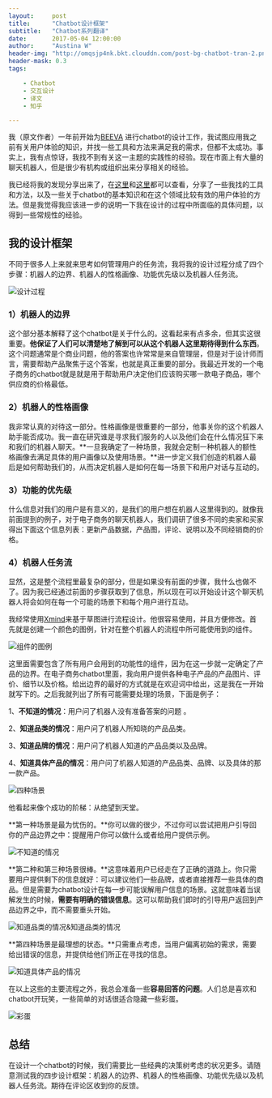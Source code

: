 ```yaml
---
layout:     post
title:      "Chatbot设计框架"
subtitle:   "Chatbot系列翻译"
date:       2017-05-04 12:00:00
author:     "Austina W"
header-img: "http://omqsjp4nk.bkt.clouddn.com/post-bg-chatbot-tran-2.png"
header-mask: 0.3
tags:

    - Chatbot
    - 交互设计
    - 译文
    - 知乎

---
```



我（原文作者）一年前开始为[BEEVA](https://www.beeva.com/) 进行chatbot的设计工作，我试图应用我之前有关用户体验的知识，并找一些工具和方法来满足我的需求，但都不太成功。事实上，我有点惊讶，我找不到有关这一主题的实践性的经验。现在市面上有大量的聊天机器人，但是很少有机构或组织出来分享相关的经验。

我已经将我的发现分享出来了，在[这里](https://labs.beeva.com/7-cosas-ux-bots-284378bee518)和[这里](https://labs.beeva.com/victories-and-defeats-developing-chatbots-for-e-commerce-35e3811549cd)都可以查看，分享了一些我找的工具和方法，以及一些关于chatbot的基本知识和在这个领域比较有效的用户体验的方法。但是我觉得我应该进一步的说明一下我在设计的过程中所面临的具体问题，以得到一些常规性的经验。



## 我的设计框架

不同于很多人上来就来思考如何管理用户的任务流，我将我的设计过程分成了四个步骤：机器人的边界、机器人的性格画像、功能优先级以及机器人任务流。

![设计过程](http://omqsjp4nk.bkt.clouddn.com/%E8%AE%BE%E8%AE%A1%E8%BF%87%E7%A8%8B.gif)

### 1）机器人的边界

这个部分基本解释了这个chatbot是关于什么的。这看起来有点多余，但其实这很重要。**他保证了人们可以清楚地了解到可以从这个机器人这里期待得到什么东西**。这个问题通常是个商业问题，他的答案也许常常是来自管理层，但是对于设计师而言，需要帮助产品聚焦于这个答案，也就是真正重要的部分。我最近开发的一个电子商务的chatbot就是就是用于帮助用户决定他们应该购买哪一款电子商品，哪个供应商的价格最低。



### 2）机器人的性格画像

我非常认真的对待这一部分。性格画像是很重要的一部分，他事关你的这个机器人助手能否成功。我一直在研究谁是寻求我们服务的人以及他们会在什么情况狂下来和我们的机器人聊天。**一旦我确定了一种场景，我就会定制一种机器人的额性格画像去满足具体的用户画像以及使用场景。**进一步定义我们创造的机器人最后是如何帮助我们的，从而决定机器人是如何在每一场景下和用户对话与互动的。



### 3）功能的优先级

什么信息对我们的用户是有意义的，是我们的用户想在机器人这里得到的。就像我前面提到的例子，对于电子商务的聊天机器人，我们调研了很多不同的卖家和买家得出下面这个信息列表：更新产品数据，产品图，评论、说明以及不同经销商的价格。



### 4）机器人任务流

显然，这是整个流程里最复杂的部分，但是如果没有前面的步骤，我什么也做不了。因为我已经通过前面的步骤获取到了信息，所以现在可以开始设计这个聊天机器人将会如何在每一个可能的场景下和每个用户进行互动。



我经常使用[Xmind](http://www.xmind.net/)来基于草图进行流程设计。他很容易使用，并且方便修改。首先就是创建一个颜色的图例，针对在整个机器人的流程中所可能使用到的组件。

![组件的图例](http://omqsjp4nk.bkt.clouddn.com/%E5%9B%BE%E4%BE%8B.png)

这里面需要包含了所有用户会用到的功能性的组件，因为在这一步就一定确定了产品的边界。在电子商务chatbot里面，我向用户提供各种电子产品的产品图片、评价、细节以及价格。给出边界的最好的方式就是在欢迎词中给出，这是我在一开始就写下的。之后我就列出了所有可能需要处理的场景，下面是例子：



1、**不知道的情况**：用户问了机器人没有准备答案的问题 。

2、**知道品类的情况**：用户问了机器人所知晓的产品品类。

3、**知道品牌的情况**：用户问了机器人知道的产品品类以及品牌。

4、**知道具体产品的情况**：用户问了机器人知道的产品品类、品牌、以及具体的那一款产品。



![四种场景](http://omqsjp4nk.bkt.clouddn.com/%E5%9B%9B%E7%A7%8D%E5%9C%BA%E6%99%AF.png)

他看起来像个成功的阶梯：从绝望到天堂。



**第一种场景是最为忧伤的。**你可以做的很少，不过你可以尝试把用户引导回你的产品边界之中：提醒用户你可以做什么或者给用户提供示例。

![不知道的情况](http://omqsjp4nk.bkt.clouddn.com/%E7%AC%AC%E4%B8%80%E7%A7%8D.png)



**第二种和第三种场景很棒。**这意味着用户已经走在了正确的道路上。你只需要用户提供剩下的信息就好：可以建议他们一些品牌，或者直接推荐一些具体的商品。但是需要为chatbot设计在每一步可能误解用户信息的场景。这就意味着当误解发生的时候，**需要有明确的错误信息**。这可以帮助我们即时的引导用户返回到产品边界之中，而不需要重头开始。

![知道品类的情况&知道品类的情况](http://omqsjp4nk.bkt.clouddn.com/%E7%AC%AC%E4%BA%8C%E7%A7%8D&%E7%AC%AC%E4%B8%89%E7%A7%8D.png)



**第四种场景是最理想的状态。**只需重点考虑，当用户偏离初始的需求，需要给出错误的信息，并提供给他们所正在寻找的信息。

![知道具体产品的情况](http://omqsjp4nk.bkt.clouddn.com/%E7%AC%AC%E5%9B%9B%E7%A7%8D.png)

在以上这些的主要流程之外，我总会准备一些**容易回答的问题**。人们总是喜欢和chatbot开玩笑，一些简单的对话很适合隐藏一些彩蛋。

![彩蛋](http://omqsjp4nk.bkt.clouddn.com/%E5%BD%A9%E8%9B%8B.png)



## 总结

在设计一个chatbot的时候，我们需要比一些经典的决策树考虑的状况更多。请随意测试我的四步设计框架：机器人的边界、机器人的性格画像、功能优先级以及机器人任务流。期待在评论区收到你的反馈。
